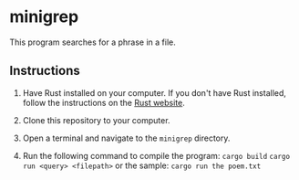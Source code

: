 # minigrep
This program searches for a phrase in a file.
## Instructions
1. Have Rust installed on your computer. If you don't have Rust installed, follow the instructions on the [Rust website](https://www.rust-lang.org/tools/install).

2. Clone this repository to your computer.

3. Open a terminal and navigate to the `minigrep` directory.

4. Run the following command to compile the program:
```cargo build```
```cargo run <query> <filepath>```
or the sample:
```cargo run the poem.txt```